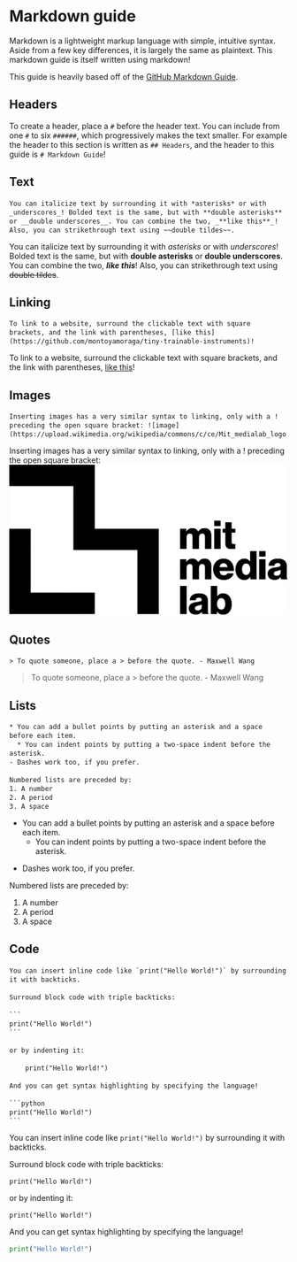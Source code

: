 # Markdown guide

Markdown is a lightweight markup language with simple, intuitive syntax. Aside from a few key differences, it is largely the same as plaintext. This markdown guide is itself written using markdown!

This guide is heavily based off of the [GitHub Markdown Guide](https://guides.github.com/features/mastering-markdown/).

## Headers
To create a header, place a `#` before the header text. You can include from one `#` to six `######`, which progressively makes the text smaller. For example the header to this section is written as `## Headers`, and the header to this guide is `# Markdown Guide`!

## Text

```
You can italicize text by surrounding it with *asterisks* or with _underscores_! Bolded text is the same, but with **double asterisks** or __double underscores__. You can combine the two, _**like this**_! Also, you can strikethrough text using ~~double tildes~~.
```

You can italicize text by surrounding it with *asterisks* or with _underscores_! Bolded text is the same, but with **double asterisks** or __double underscores__. You can combine the two, ***like this***! Also, you can strikethrough text using ~~double tildes~~.

## Linking

```
To link to a website, surround the clickable text with square brackets, and the link with parentheses, [like this](https://github.com/montoyamoraga/tiny-trainable-instruments)!
```

To link to a website, surround the clickable text with square brackets, and the link with parentheses, [like this](https://github.com/montoyamoraga/tiny-trainable-instruments)!

## Images

```
Inserting images has a very similar syntax to linking, only with a ! preceding the open square bracket: ![image](https://upload.wikimedia.org/wikipedia/commons/c/ce/Mit_medialab_logo.png)
```

Inserting images has a very similar syntax to linking, only with a ! preceding the open square bracket: ![Example image](docs/images/MIT_Media_Lab_Logo.png "MIT Media Lab Logo")

## Quotes

```
> To quote someone, place a > before the quote. - Maxwell Wang
```

> To quote someone, place a > before the quote. - Maxwell Wang

## Lists
```
* You can add a bullet points by putting an asterisk and a space before each item.
  * You can indent points by putting a two-space indent before the asterisk.
- Dashes work too, if you prefer.

Numbered lists are preceded by:
1. A number
2. A period
3. A space
```

* You can add a bullet points by putting an asterisk and a space before each item.
  * You can indent points by putting a two-space indent before the asterisk.
- Dashes work too, if you prefer.

Numbered lists are preceded by:
1. A number
2. A period
3. A space

## Code

    You can insert inline code like `print("Hello World!")` by surrounding it with backticks.

    Surround block code with triple backticks:

    ```
    print("Hello World!")
    ```

    or by indenting it:

        print("Hello World!")

    And you can get syntax highlighting by specifying the language!

    ```python
    print("Hello World!")
    ```

You can insert inline code like `print("Hello World!")` by surrounding it with backticks.

Surround block code with triple backticks:

```
print("Hello World!")
```

or by indenting it:

    print("Hello World!")

And you can get syntax highlighting by specifying the language!

```python
print("Hello World!")
```
